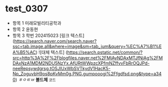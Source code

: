 # test_0307
- 항목 1 미래모빌리티공학과
- 항목 2 윤동현
- 항목 3 학번 202415023
  [링크 텍스트] (https://search.naver.com/search.naver?ssc=tab.image.all&where=image&sm=tab_jum&query=%EC%A7%B1%EA%B5%AC)
  ![대체 텍스트] (https://search.pstatic.net/common/?src=http%3A%2F%2Fblogfiles.naver.net%2FMjAyNDAxMTJfNjAg%2FMDAxNzA1MDM2NDU5NzYx.AfURtWWpzcXPfmNZffvvFbRrOQJPd-neeRepsywdgrsg.tOSJIUxWbSVTkydV1HacK5-Np_ZoguvbH9os8pKvMm0g.PNG.gumpooogi%2Ffgdfsd.png&type=a340)
  *ㅎㅇㅌㅂ*
  **볼드체**
  `코드`

  
